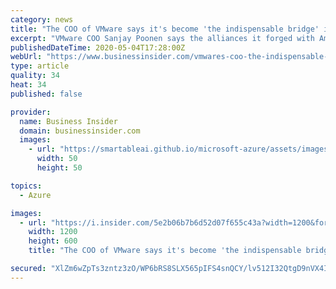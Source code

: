 ```yaml
---
category: news
title: "The COO of VMware says it's become 'the indispensable bridge' in the cloud: Amazon, Microsoft and Google 'have all embraced us'"
excerpt: "VMware COO Sanjay Poonen says the alliances it forged with Amazon, Microsoft and Google has made it \"the indispensable bridge\" in the cloud."
publishedDateTime: 2020-05-04T17:28:00Z
webUrl: "https://www.businessinsider.com/vmwares-coo-the-indispensable-bridge-in-the-cloud-2020-5"
type: article
quality: 34
heat: 34
published: false

provider:
  name: Business Insider
  domain: businessinsider.com
  images:
    - url: "https://smartableai.github.io/microsoft-azure/assets/images/organizations/businessinsider.com-50x50.jpg"
      width: 50
      height: 50

topics:
  - Azure

images:
  - url: "https://i.insider.com/5e2b06b7b6d52d07f655c43a?width=1200&format=jpeg"
    width: 1200
    height: 600
    title: "The COO of VMware says it's become 'the indispensable bridge' in the cloud: Amazon, Microsoft and Google 'have all embraced us'"

secured: "XlZm6wZpTs3zntz3zO/WP6bRS8SLX565pIFS4snQCY/lv512I32QtgD9nVX4IdC1HS8h+2Y2Bp44u0YgFBDl5MGvYoYKeDRMIwbmDmWn/pBFOgSCWz440Tqbq2NMfk0fXKNujH/9YTfuvWot1yD7DchcoLxuBPW02SX/EjYJ6KDkJwFA2Uwe2LgxG0qO3Uy2Db8dexRK/Kg9OQRv73wizip6aCGkx/Ega/bWHSPmpKitjNn31/foiweDS2G0IWQuEeEBNtiyKQClBCT9/jv+lrQ8HnCtXSZ2QP951jd+8Djeu7sIZCzy68i1iPQKFA4S;5Ld1lxYkruZtlZLUZzMihg=="
---
```


